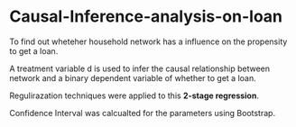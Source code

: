 # Causal-Inference-analysis-on-loan

To find out wheteher household network has a influence on the propensity to get a loan.

A treatment variable d is used to infer the causal relationship between network and a binary dependent variable of whether to get a loan.

Regulirazation techniques were applied to this **2-stage regression**. 

Confidence Interval was calcualted for the parameters using Bootstrap.
